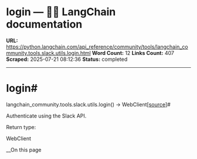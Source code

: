 # login — 🦜🔗 LangChain  documentation

**URL:** https://python.langchain.com/api_reference/community/tools/langchain_community.tools.slack.utils.login.html
**Word Count:** 12
**Links Count:** 407
**Scraped:** 2025-07-21 08:12:36
**Status:** completed

---

# login\#

langchain\_community.tools.slack.utils.login\(\) → WebClient[\[source\]](https://python.langchain.com/api_reference/_modules/langchain_community/tools/slack/utils.html#login)\#     

Authenticate using the Slack API.

Return type:     

WebClient

__On this page